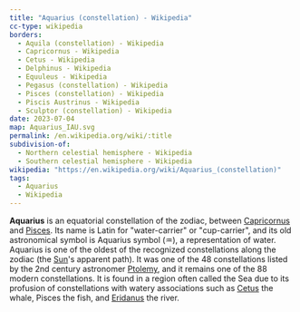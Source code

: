 ```yaml
---
title: "Aquarius (constellation) - Wikipedia"
cc-type: wikipedia
borders:
  - Aquila (constellation) - Wikipedia
  - Capricornus - Wikipedia
  - Cetus - Wikipedia
  - Delphinus - Wikipedia
  - Equuleus - Wikipedia
  - Pegasus (constellation) - Wikipedia
  - Pisces (constellation) - Wikipedia
  - Piscis Austrinus - Wikipedia
  - Sculptor (constellation) - Wikipedia
date: 2023-07-04
map: Aquarius_IAU.svg
permalink: /en.wikipedia.org/wiki/:title
subdivision-of:
  - Northern celestial hemisphere - Wikipedia
  - Southern celestial hemisphere - Wikipedia
wikipedia: "https://en.wikipedia.org/wiki/Aquarius_(constellation)"
tags:
  - Aquarius
  - Wikipedia
---
```

**Aquarius** is an equatorial constellation of the zodiac, between [Capricornus](/en.wikipedia.org/wiki/Capricornus) and [Pisces](/en.wikipedia.org/wiki/Pisces_(constellation)). Its name is Latin for "water-carrier" or "cup-carrier", and its old astronomical symbol is Aquarius symbol (♒︎), a representation of water. Aquarius is one of the oldest of the recognized constellations along the zodiac (the [Sun](/en.wikipedia.org/wiki/Sun)'s apparent path). It was one of the 48 constellations listed by the 2nd century astronomer [Ptolemy](/en.wikipedia.org/wiki/Ptolemy), and it remains one of the 88 modern constellations. It is found in a region often called the Sea due to its profusion of constellations with watery associations such as [Cetus](/en.wikipedia.org/wiki/Cetus) the whale, Pisces the fish, and [Eridanus](/en.wikipedia.org/wiki/Eridanus_(constellation)) the river.